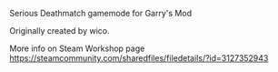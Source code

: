 Serious Deathmatch gamemode for Garry's Mod

Originally created by wico.

More info on Steam Workshop page
https://steamcommunity.com/sharedfiles/filedetails/?id=3127352943
